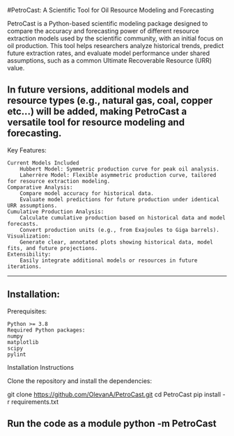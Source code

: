 #PetroCast: A Scientific Tool for Oil Resource Modeling and Forecasting

PetroCast is a Python-based scientific modeling package designed to compare the accuracy 
and forecasting power of different resource extraction models used by the scientific community, 
with an initial focus on oil production. This tool helps researchers analyze historical trends, 
predict future extraction rates, and evaluate model performance under shared assumptions, 
such as a common Ultimate Recoverable Resource (URR) value.

In future versions, additional models and resource types (e.g., natural gas, coal, copper etc...) 
will be added, making PetroCast a versatile tool for resource modeling and forecasting.
------------------------------------------------------------------------------------------------------------------
Key Features: 

    Current Models Included 
        Hubbert Model: Symmetric production curve for peak oil analysis.
        Laherrère Model: Flexible asymmetric production curve, tailored for resource extraction modeling.
    Comparative Analysis: 
        Compare model accuracy for historical data.
        Evaluate model predictions for future production under identical URR assumptions.
    Cumulative Production Analysis:
        Calculate cumulative production based on historical data and model forecasts.
        Convert production units (e.g., from Exajoules to Giga barrels).
    Visualization:
        Generate clear, annotated plots showing historical data, model fits, and future projections.
    Extensibility:
        Easily integrate additional models or resources in future iterations.
--------------------------------------------------------------------------------------------------------------------
Installation:
---------------------------------------------------------------------------------------------------------------------
Prerequisites: 

    Python >= 3.8
    Required Python packages: 
    numpy
    matplotlib 
    scipy
    pylint

Installation Instructions 

Clone the repository and install the dependencies: 

git clone https://github.com/OlevanA/PetroCast.git
cd PetroCast
pip install -r requirements.txt

Run the code as a module
python -m PetroCast
---------------------------------------------------------------------------------------------------------------------
